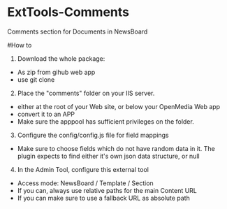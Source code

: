 # ExtTools-Comments
Comments section for Documents in NewsBoard

#How to
1. Download the whole package:
  - As zip from gihub web app
  - use git clone

2. Place the "comments" folder on your IIS server. 
  - either at the root of your Web site, or below your OpenMedia Web app
  - convert it to an APP
  - Make sure the apppool has sufficient privileges on the folder.

3. Configure the config/config.js file for field mappings
- Make sure to choose fields which do not have random data in it. The plugin expects to find either it's own json data structure, or null

4. In the Admin Tool, configure this external tool 
  - Access mode: NewsBoard / Template / Section
  - If you can, always use relative paths for the main Content URL
  - If you can make sure to use a fallback URL as absolute path
  
  

